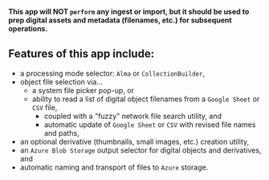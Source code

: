 **This app will NOT `perform` any ingest or import, but it should be used to prep digital assets and metadata (filenames, etc.) for subsequent operations.**

  
## Features of this app include:  
  
  - a processing mode selector: `Alma` or `CollectionBuilder`,  
  - object file selection via...  
    - a system file picker pop-up, or  
    - ability to read a list of digital object filenames from a `Google Sheet` or `CSV` file,  
      - coupled with a "fuzzy" network file search utility, and
      - automatic update of `Google Sheet` or `CSV` with revised file names and paths,
  - an optional derivative (thumbnails, small images, etc.) creation utility,
  - an `Azure Blob Storage` output selector for digital objects and derivatives, and  
  - automatic naming and transport of files to `Azure` storage.

